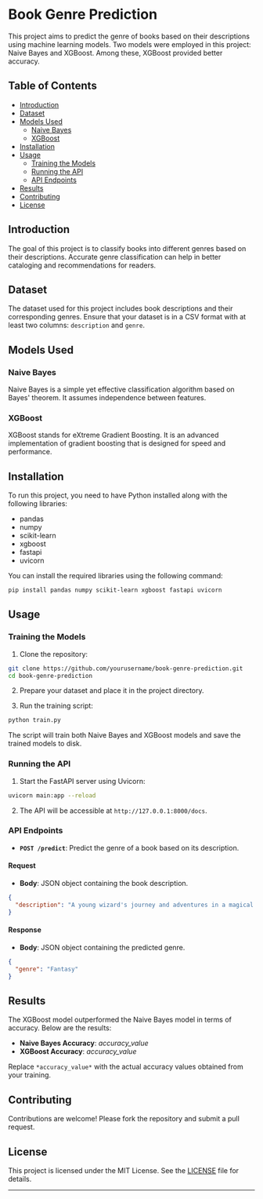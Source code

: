 # Book Genre Prediction

This project aims to predict the genre of books based on their descriptions using machine learning models. Two models were employed in this project: Naive Bayes and XGBoost. Among these, XGBoost provided better accuracy.

## Table of Contents

- [Introduction](#introduction)
- [Dataset](#dataset)
- [Models Used](#models-used)
  - [Naive Bayes](#naive-bayes)
  - [XGBoost](#xgboost)
- [Installation](#installation)
- [Usage](#usage)
  - [Training the Models](#training-the-models)
  - [Running the API](#running-the-api)
  - [API Endpoints](#api-endpoints)
- [Results](#results)
- [Contributing](#contributing)
- [License](#license)

## Introduction

The goal of this project is to classify books into different genres based on their descriptions. Accurate genre classification can help in better cataloging and recommendations for readers.

## Dataset

The dataset used for this project includes book descriptions and their corresponding genres. Ensure that your dataset is in a CSV format with at least two columns: `description` and `genre`.

## Models Used

### Naive Bayes

Naive Bayes is a simple yet effective classification algorithm based on Bayes' theorem. It assumes independence between features.

### XGBoost

XGBoost stands for eXtreme Gradient Boosting. It is an advanced implementation of gradient boosting that is designed for speed and performance.

## Installation

To run this project, you need to have Python installed along with the following libraries:

- pandas
- numpy
- scikit-learn
- xgboost
- fastapi
- uvicorn

You can install the required libraries using the following command:

```bash
pip install pandas numpy scikit-learn xgboost fastapi uvicorn
```

## Usage

### Training the Models

1. Clone the repository:

```bash
git clone https://github.com/yourusername/book-genre-prediction.git
cd book-genre-prediction
```

2. Prepare your dataset and place it in the project directory.

3. Run the training script:

```bash
python train.py
```

The script will train both Naive Bayes and XGBoost models and save the trained models to disk.

### Running the API

1. Start the FastAPI server using Uvicorn:

```bash
uvicorn main:app --reload
```

2. The API will be accessible at `http://127.0.0.1:8000/docs`.

### API Endpoints

- **`POST /predict`**: Predict the genre of a book based on its description.

#### Request

- **Body**: JSON object containing the book description.

```json
{
  "description": "A young wizard's journey and adventures in a magical school."
}
```

#### Response

- **Body**: JSON object containing the predicted genre.

```json
{
  "genre": "Fantasy"
}
```

## Results

The XGBoost model outperformed the Naive Bayes model in terms of accuracy. Below are the results:

- **Naive Bayes Accuracy**: *accuracy_value*
- **XGBoost Accuracy**: *accuracy_value*

Replace `*accuracy_value*` with the actual accuracy values obtained from your training.

## Contributing

Contributions are welcome! Please fork the repository and submit a pull request.

## License

This project is licensed under the MIT License. See the [LICENSE](LICENSE) file for details.

---

